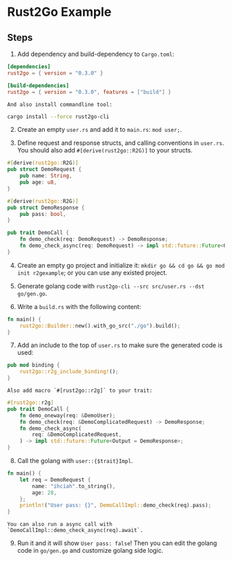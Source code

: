 # Rust2Go Example

## Steps
1. Add dependency and build-dependency to `Cargo.toml`:
```toml
[dependencies]
rust2go = { version = "0.3.0" }

[build-dependencies]
rust2go = { version = "0.3.0", features = ["build"] }
```

    And also install commandline tool:
```sh
cargo install --force rust2go-cli
```

2. Create an empty `user.rs` and add it to `main.rs`: `mod user;`.

3. Define request and response structs, and calling conventions in `user.rs`. You should also add `#[derive(rust2go::R2G)]` to your structs.
```rust
#[derive(rust2go::R2G)]
pub struct DemoRequest {
    pub name: String,
    pub age: u8,
}

#[derive(rust2go::R2G)]
pub struct DemoResponse {
    pub pass: bool,
}

pub trait DemoCall {
    fn demo_check(req: DemoRequest) -> DemoResponse;
    fn demo_check_async(req: DemoRequest) -> impl std::future::Future<Output = DemoResponse>;
}
```

4. Create an empty go project and initialize it: `mkdir go && cd go && go mod init r2gexample`; or you can use any existed project.

5. Generate golang code with `rust2go-cli --src src/user.rs --dst go/gen.go`.

6. Write a `build.rs` with the following content:
```rust
fn main() {
    rust2go::Builder::new().with_go_src("./go").build();
}
```

7. Add an include to the top of `user.rs` to make sure the generated code is used:
```rust
pub mod binding {
    rust2go::r2g_include_binding!();
}
```

    Also add macro `#[rust2go::r2g]` to your trait:
```rust
#[rust2go::r2g]
pub trait DemoCall {
    fn demo_oneway(req: &DemoUser);
    fn demo_check(req: &DemoComplicatedRequest) -> DemoResponse;
    fn demo_check_async(
        req: &DemoComplicatedRequest,
    ) -> impl std::future::Future<Output = DemoResponse>;
}
```

8. Call the golang with `user::{$trait}Impl`.
```rust
fn main() {
    let req = DemoRequest {
        name: "ihciah".to_string(),
        age: 28,
    };
    println!("User pass: {}", DemoCallImpl::demo_check(req).pass);
}
```

    You can also run a async call with `DemoCallImpl::demo_check_async(req).await`.

9. Run it and it will show `User pass: false`! Then you can edit the golang code in `go/gen.go` and customize golang side logic.